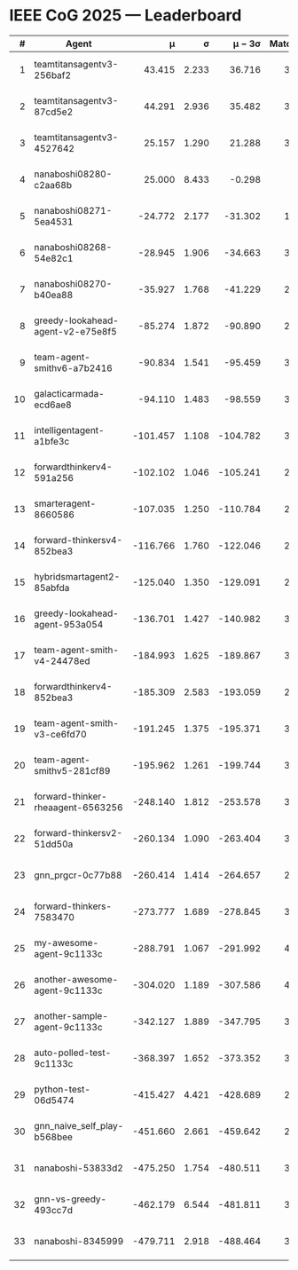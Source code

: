 # IEEE CoG 2025 — Leaderboard

| # | Agent | μ | σ | μ − 3σ | Matches | Updated |
|---:|---|---:|---:|---:|---:|---|
| 1 | teamtitansagentv3-256baf2 | 43.415 | 2.233 | 36.716 | 3676 | 2025-08-28 02:30 |
| 2 | teamtitansagentv3-87cd5e2 | 44.291 | 2.936 | 35.482 | 3500 | 2025-08-28 02:30 |
| 3 | teamtitansagentv3-4527642 | 25.157 | 1.290 | 21.288 | 3636 | 2025-08-28 02:30 |
| 4 | nanaboshi08280-c2aa68b | 25.000 | 8.433 | -0.298 | 240 | 2025-08-28 02:30 |
| 5 | nanaboshi08271-5ea4531 | -24.772 | 2.177 | -31.302 | 1900 | 2025-08-28 02:30 |
| 6 | nanaboshi08268-54e82c1 | -28.945 | 1.906 | -34.663 | 3238 | 2025-08-28 02:30 |
| 7 | nanaboshi08270-b40ea88 | -35.927 | 1.768 | -41.229 | 2358 | 2025-08-28 02:30 |
| 8 | greedy-lookahead-agent-v2-e75e8f5 | -85.274 | 1.872 | -90.890 | 2806 | 2025-08-28 02:30 |
| 9 | team-agent-smithv6-a7b2416 | -90.834 | 1.541 | -95.459 | 3780 | 2025-08-28 02:30 |
| 10 | galacticarmada-ecd6ae8 | -94.110 | 1.483 | -98.559 | 3180 | 2025-08-28 02:30 |
| 11 | intelligentagent-a1bfe3c | -101.457 | 1.108 | -104.782 | 3249 | 2025-08-28 02:30 |
| 12 | forwardthinkerv4-591a256 | -102.102 | 1.046 | -105.241 | 2951 | 2025-08-28 02:30 |
| 13 | smarteragent-8660586 | -107.035 | 1.250 | -110.784 | 2958 | 2025-08-28 02:30 |
| 14 | forward-thinkersv4-852bea3 | -116.766 | 1.760 | -122.046 | 2950 | 2025-08-28 02:30 |
| 15 | hybridsmartagent2-85abfda | -125.040 | 1.350 | -129.091 | 2989 | 2025-08-28 02:30 |
| 16 | greedy-lookahead-agent-953a054 | -136.701 | 1.427 | -140.982 | 3406 | 2025-08-28 02:30 |
| 17 | team-agent-smith-v4-24478ed | -184.993 | 1.625 | -189.867 | 3454 | 2025-08-28 02:30 |
| 18 | forwardthinkerv4-852bea3 | -185.309 | 2.583 | -193.059 | 2645 | 2025-08-28 02:30 |
| 19 | team-agent-smith-v3-ce6fd70 | -191.245 | 1.375 | -195.371 | 3734 | 2025-08-28 02:30 |
| 20 | team-agent-smithv5-281cf89 | -195.962 | 1.261 | -199.744 | 3700 | 2025-08-28 02:30 |
| 21 | forward-thinker-rheaagent-6563256 | -248.140 | 1.812 | -253.578 | 3762 | 2025-08-28 02:30 |
| 22 | forward-thinkersv2-51dd50a | -260.134 | 1.090 | -263.404 | 3862 | 2025-08-28 02:30 |
| 23 | gnn_prgcr-0c77b88 | -260.414 | 1.414 | -264.657 | 2960 | 2025-08-28 02:30 |
| 24 | forward-thinkers-7583470 | -273.777 | 1.689 | -278.845 | 3540 | 2025-08-28 02:30 |
| 25 | my-awesome-agent-9c1133c | -288.791 | 1.067 | -291.992 | 4440 | 2025-08-28 02:30 |
| 26 | another-awesome-agent-9c1133c | -304.020 | 1.189 | -307.586 | 4040 | 2025-08-28 02:30 |
| 27 | another-sample-agent-9c1133c | -342.127 | 1.889 | -347.795 | 3700 | 2025-08-28 02:30 |
| 28 | auto-polled-test-9c1133c | -368.397 | 1.652 | -373.352 | 3180 | 2025-08-28 02:30 |
| 29 | python-test-06d5474 | -415.427 | 4.421 | -428.689 | 2990 | 2025-08-28 02:30 |
| 30 | gnn_naive_self_play-b568bee | -451.660 | 2.661 | -459.642 | 2620 | 2025-08-28 02:30 |
| 31 | nanaboshi-53833d2 | -475.250 | 1.754 | -480.511 | 3120 | 2025-08-28 02:30 |
| 32 | gnn-vs-greedy-493cc7d | -462.179 | 6.544 | -481.811 | 3280 | 2025-08-28 02:30 |
| 33 | nanaboshi-8345999 | -479.711 | 2.918 | -488.464 | 3290 | 2025-08-28 02:30 |
